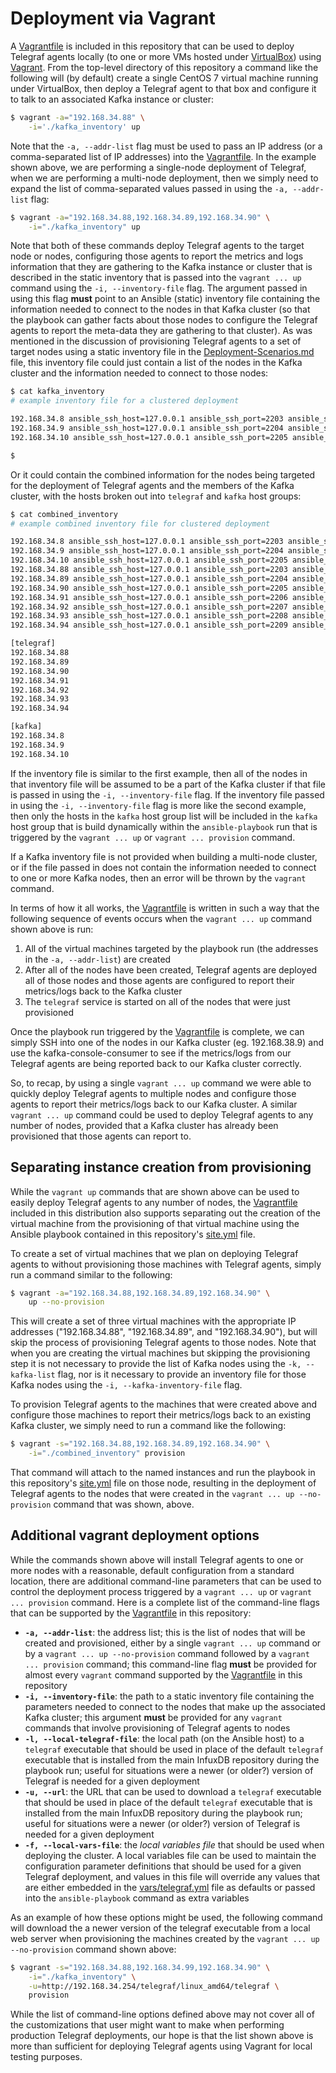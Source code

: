 # Deployment via Vagrant
A [Vagrantfile](../Vagrantfile) is included in this repository that can be used to deploy Telegraf agents locally (to one or more VMs hosted under [VirtualBox](https://www.virtualbox.org/)) using [Vagrant](https://www.vagrantup.com/). From the top-level directory of this repository a command like the following will (by default) create a single CentOS 7 virtual machine running under VirtualBox, then deploy a Telegraf agent to that box and configure it to talk to an associated Kafka instance or cluster:

```bash
$ vagrant -a="192.168.34.88" \
    -i='./kafka_inventory' up
```

Note that the `-a, --addr-list` flag must be used to pass an IP address (or a comma-separated list of IP addresses) into the [Vagrantfile](../Vagrantfile). In the example shown above, we are performing a single-node deployment of Telegraf, when we are performing a multi-node deployment, then we simply need to expand the list of comma-separated values passed in using the `-a, --addr-list` flag:

```bash
$ vagrant -a="192.168.34.88,192.168.34.89,192.168.34.90" \
    -i="./kafka_inventory" up
```

Note that both of these commands deploy Telegraf agents to the target node or nodes, configuring those agents to report the metrics and logs information that they are gathering to the Kafka instance or cluster that is described in the static inventory that is passed into the `vagrant ... up` command using the `-i, --inventory-file` flag. The argument passed in using this flag **must** point to an Ansible (static) inventory file containing the information needed to connect to the nodes in that Kafka cluster (so that the playbook can gather facts about those nodes to configure the Telegraf agents to report the meta-data they are gathering to that cluster).  As was mentioned in the discussion of provisioning Telegraf agents to a set of target nodes using a static inventory file in the [Deployment-Scenarios.md](Deployment-Scenarios.md) file, this inventory file could just contain a list of the nodes in the Kafka cluster and the information needed to connect to those nodes:

```bash
$ cat kafka_inventory
# example inventory file for a clustered deployment

192.168.34.8 ansible_ssh_host=127.0.0.1 ansible_ssh_port=2203 ansible_ssh_user='vagrant' ansible_ssh_private_key_file='/tmp/dn-kafka/.vagrant/machines/192.168.34.8/virtualbox/private_key'
192.168.34.9 ansible_ssh_host=127.0.0.1 ansible_ssh_port=2204 ansible_ssh_user='vagrant' ansible_ssh_private_key_file='/tmp/dn-kafka/.vagrant/machines/192.168.34.9/virtualbox/private_key'
192.168.34.10 ansible_ssh_host=127.0.0.1 ansible_ssh_port=2205 ansible_ssh_user='vagrant' ansible_ssh_private_key_file='/tmp/dn-kafka/.vagrant/machines/192.168.34.10/virtualbox/private_key'

$
```

Or it could contain the combined information for the nodes being targeted for the deployment of Telegraf agents and the members of the Kafka cluster, with the hosts broken out into `telegraf` and `kafka` host groups:

```bash
$ cat combined_inventory
# example combined inventory file for clustered deployment

192.168.34.8 ansible_ssh_host=127.0.0.1 ansible_ssh_port=2203 ansible_ssh_user='vagrant' ansible_ssh_private_key_file='/tmp/dn-kafka/.vagrant/machines/192.168.34.8/virtualbox/private_key'
192.168.34.9 ansible_ssh_host=127.0.0.1 ansible_ssh_port=2204 ansible_ssh_user='vagrant' ansible_ssh_private_key_file='/tmp/dn-kafka/.vagrant/machines/192.168.34.9/virtualbox/private_key'
192.168.34.10 ansible_ssh_host=127.0.0.1 ansible_ssh_port=2205 ansible_ssh_user='vagrant' ansible_ssh_private_key_file='/tmp/dn-kafka/.vagrant/machines/192.168.34.10/virtualbox/private_key'
192.168.34.88 ansible_ssh_host=127.0.0.1 ansible_ssh_port=2203 ansible_ssh_user='vagrant' ansible_ssh_private_key_file='/tmp/dn-spark/.vagrant/machines/192.168.34.88/virtualbox/private_key'
192.168.34.89 ansible_ssh_host=127.0.0.1 ansible_ssh_port=2204 ansible_ssh_user='vagrant' ansible_ssh_private_key_file='/tmp/dn-spark/.vagrant/machines/192.168.34.89/virtualbox/private_key'
192.168.34.90 ansible_ssh_host=127.0.0.1 ansible_ssh_port=2205 ansible_ssh_user='vagrant' ansible_ssh_private_key_file='/tmp/dn-spark/.vagrant/machines/192.168.34.90/virtualbox/private_key'
192.168.34.91 ansible_ssh_host=127.0.0.1 ansible_ssh_port=2206 ansible_ssh_user='vagrant' ansible_ssh_private_key_file='/tmp/dn-spark/.vagrant/machines/192.168.34.91/virtualbox/private_key'
192.168.34.92 ansible_ssh_host=127.0.0.1 ansible_ssh_port=2207 ansible_ssh_user='vagrant' ansible_ssh_private_key_file='/tmp/dn-spark/.vagrant/machines/192.168.34.92/virtualbox/private_key'
192.168.34.93 ansible_ssh_host=127.0.0.1 ansible_ssh_port=2208 ansible_ssh_user='vagrant' ansible_ssh_private_key_file='/tmp/dn-spark/.vagrant/machines/192.168.34.93/virtualbox/private_key'
192.168.34.94 ansible_ssh_host=127.0.0.1 ansible_ssh_port=2209 ansible_ssh_user='vagrant' ansible_ssh_private_key_file='/tmp/dn-spark/.vagrant/machines/192.168.34.94/virtualbox/private_key'

[telegraf]
192.168.34.88
192.168.34.89
192.168.34.90
192.168.34.91
192.168.34.92
192.168.34.93
192.168.34.94

[kafka]
192.168.34.8
192.168.34.9
192.168.34.10

```

If the inventory file is similar to the first example, then all of the nodes in that inventory file will be assumed to be a part of the Kafka cluster if that file is passed in using the `-i, --inventory-file` flag. If the inventory file passed in using the `-i, --inventory-file` flag is more like the second example, then only the hosts in the `kafka` host group list will be included in the `kafka` host group that is build dynamically within the `ansible-playbook` run that is triggered by the `vagrant ... up` or `vagrant ... provision` command.

If a Kafka inventory file is not provided when building a multi-node cluster, or if the file passed in does not contain the information needed to connect to one or more Kafka nodes, then an error will be thrown by the `vagrant` command.

In terms of how it all works, the [Vagrantfile](../Vagrantfile) is written in such a way that the following sequence of events occurs when the `vagrant ... up` command shown above is run:

1. All of the virtual machines targeted by the playbook run (the addresses in the `-a, --addr-list`) are created
1. After all of the nodes have been created, Telegraf agents are deployed all of those nodes and those agents are configured to report their metrics/logs back to the Kafka cluster
1. The `telegraf` service is started on all of the nodes that were just provisioned

Once the playbook run triggered by the [Vagrantfile](../Vagrantfile) is complete, we can simply SSH into one of the nodes in our Kafka cluster (eg. 192.168.38.9) and use the kafka-console-consumer to see if the metrics/logs from our Telegraf agents are being reported back to our Kafka cluster correctly.

So, to recap, by using a single `vagrant ... up` command we were able to quickly deploy Telegraf agents to multiple nodes and configure those agents to report their metrics/logs back to our Kafka cluster. A similar `vagrant ... up` command could be used to deploy Telegraf agents to any number of nodes, provided that a Kafka cluster has already been provisioned that those agents can report to.

## Separating instance creation from provisioning
While the `vagrant up` commands that are shown above can be used to easily deploy Telegraf agents to any number of nodes, the [Vagrantfile](../Vagrantfile) included in this distribution also supports separating out the creation of the virtual machine from the provisioning of that virtual machine using the Ansible playbook contained in this repository's [site.yml](../site.yml) file.

To create a set of virtual machines that we plan on deploying Telegraf agents to without provisioning those machines with Telegraf agents, simply run a command similar to the following:

```bash
$ vagrant -a="192.168.34.88,192.168.34.89,192.168.34.90" \
    up --no-provision
```

This will create a set of three virtual machines with the appropriate IP addresses ("192.168.34.88", "192.168.34.89", and "192.168.34.90"), but will skip the process of provisioning Telegraf agents to those nodes. Note that when you are creating the virtual machines but skipping the provisioning step it is not necessary to provide the list of Kafka nodes using the `-k, --kafka-list` flag, nor is it necessary to provide an inventory file for those Kafka nodes using the `-i, --kafka-inventory-file` flag.

To provision Telegraf agents to the machines that were created above and configure those machines to report their metrics/logs back to an existing Kafka cluster, we simply need to run a command like the following:

```bash
$ vagrant -s="192.168.34.88,192.168.34.89,192.168.34.90" \
    -i="./combined_inventory" provision
```

That command will attach to the named instances and run the playbook in this repository's [site.yml](../site.yml) file on those node, resulting in the deployment of Telegraf agents to the nodes that were created in the `vagrant ... up --no-provision` command that was shown, above.

## Additional vagrant deployment options
While the commands shown above will install Telegraf agents to one or more nodes with a reasonable, default configuration from a standard location, there are additional command-line parameters that can be used to control the deployment process triggered by a `vagrant ... up` or `vagrant ... provision` command. Here is a complete list of the command-line flags that can be supported by the [Vagrantfile](../Vagrantfile) in this repository:

* **`-a, --addr-list`**: the address list; this is the list of nodes that will be created and provisioned, either by a single `vagrant ... up` command or by a `vagrant ... up --no-provision` command followed by a `vagrant ... provision` command; this command-line flag **must** be provided for almost every `vagrant` command supported by the [Vagrantfile](../Vagrantfile) in this repository
* **`-i, --inventory-file`**: the path to a static inventory file containing the parameters needed to connect to the nodes that make up the associated Kafka cluster; this argument **must** be provided for any `vagrant` commands that involve provisioning of Telegraf agents to nodes
* **`-l, --local-telegraf-file`**: the local path (on the Ansible host) to a `telegraf` executable that should be used in place of the default `telegraf` executable that is installed from the main InfuxDB repository during the playbook run; useful for situations were a newer (or older?) version of Telegraf is needed for a given deployment
* **`-u, --url`**: the URL that can be used to download a `telegraf` executable that should be used in place of the default `telegraf` executable that is installed from the main InfuxDB repository during the playbook run; useful for situations were a newer (or older?) version of Telegraf is needed for a given deployment
* **`-f, --local-vars-file`**: the *local variables file* that should be used when deploying the cluster. A local variables file can be used to maintain the configuration parameter definitions that should be used for a given Telegraf deployment, and values in this file will override any values that are either embedded in the [vars/telegraf.yml](../vars/telegraf.yml) file as defaults or passed into the `ansible-playbook` command as extra variables

As an example of how these options might be used, the following command will download the a newer version of the telegraf executable from a local web server when provisioning the machines created by the `vagrant ... up --no-provision` command shown above:

```bash
$ vagrant -s="192.168.34.88,192.168.34.99,192.168.34.90" \
    -i="./kafka_inventory" \
    -u=http://192.168.34.254/telegraf/linux_amd64/telegraf \
    provision
```

While the list of command-line options defined above may not cover all of the customizations that user might want to make when performing production Telegraf deployments, our hope is that the list shown above is more than sufficient for deploying Telegraf agents using Vagrant for local testing purposes.